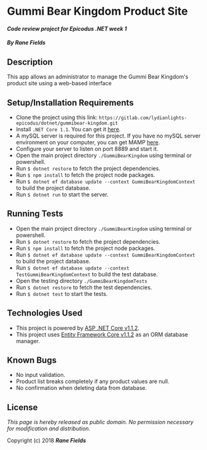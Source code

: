 # Gummi Bear Kingdom Product Site

#### _Code review project for Epicodus .NET week 1_

#### _**By Rane Fields**_

## Description

This app allows an administrator to manage the Gummi Bear Kingdom's product site using a web-based interface

## Setup/Installation Requirements

* Clone the project using this link: `https://gitlab.com/lydianlights-epicodus/dotnet/gummibear-kingdom.git`
* Install `.NET Core 1.1`. You can get it  [here](https://github.com/dotnet/core/blob/master/release-notes/download-archives/1.1.4-download.md).
* A mySQL server is required for this project. If you have no mySQL server environment on your computer, you can get MAMP [here](https://www.mamp.info/en/downloads/).
* Configure your server to listen on port 8889 and start it.
* Open the main project directory `./GummiBearKingdom` using terminal or powershell.
* Run `$ dotnet restore` to fetch the project dependencies.
* Run `$ npm install` to fetch the project node packages.
* Run `$ dotnet ef database update --context GummiBearKingdomContext` to build the project database.
* Run `$ dotnet run` to start the server.

## Running Tests

* Open the main project directory `./GummiBearKingdom` using terminal or powershell.
* Run `$ dotnet restore` to fetch the project dependencies.
* Run `$ npm install` to fetch the project node packages.
* Run `$ dotnet ef database update --context GummiBearKingdomContext` to build the project database.
* Run `$ dotnet ef database update --context TestGummiBearKingdomContext` to build the test database.
* Open the testing directory `./GummiBearKingdomTests`
* Run `$ dotnet restore` to fetch the test dependencies.
* Run `$ dotnet test` to start the tests.

## Technologies Used

* This project is powered by [ASP .NET Core v1.1.2](https://docs.microsoft.com/en-us/aspnet/core/).
* This project uses [Entity Framework Core v1.1.2](https://github.com/aspnet/EntityFrameworkCore) as an ORM database manager.

## Known Bugs

* No input validation.
* Product list breaks completely if any product values are null.
* No confirmation when deleting data from database.

## License

*This page is hereby released as public domain. No permission necessary for modification and distribution.*

Copyright (c) 2018 **_Rane Fields_**
